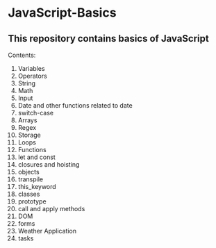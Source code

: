 # JavaScript-Basics
## This repository contains basics of JavaScript
Contents:
1. Variables
2. Operators
3. String
4. Math
5. Input
6. Date and other functions related to date
7. switch-case
8. Arrays
9. Regex
10. Storage
11. Loops
12. Functions
13. let and const
14. closures and hoisting
15. objects
16. transpile
17. this_keyword
18. classes
19. prototype
20. call and apply methods
21. DOM
22. forms
23. Weather Application
24. tasks




